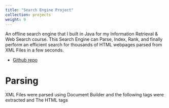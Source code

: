 ```yaml
---
title: "Search Engine Project"
collection: projects
weight: 9
---
```


An offline search engine that I built in Java for my Information Retrieval & Web Search course. This Search Engine can Parse, Index, Rank, and finally perform an efficient search for thousands of HTML webpages parsed from XML Files in a few seconds. 
* [Github repo](https://github.com/MelDashti/Search-Engine-Project)  


# Parsing 
XML Files were parsed using Document Builder and the following tags were extracted <HTML> <DOCID> and <URL>
The HTML tags <title> and <body>  were parsed using JSOUP.

# Indexing 
Dictionary and posting list is saved in the following data structure : Map<String, List<String>> index

# Search 
With the help of posting list we perform the search across 10700 html documents


# What I Learnt 

* Built an inverted index
* Importance of ranking in a search engine.
* Techniques to improve speed and efficiency in a search engine.
* Dealt with complications of parsing searchable information from a few cluttered and unorganized HTML web pages. 



